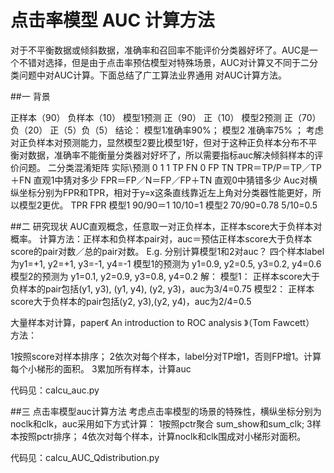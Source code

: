 # 点击率模型 AUC 计算方法
对于不平衡数据或倾斜数据，准确率和召回率不能评价分类器好坏了。AUC是一个不错对选择，但是由于点击率预估模型对特殊场景，AUC对计算又不同于二分类问题中对AUC计算。下面总结了广工算法业界通用 对AUC计算方法。

##一 背景
<div>
				正样本（90） 				负样本（10） 		
模型1预测		正（90）					正（10）
模型2预测		正（70）负（20）			正（5）负（5）
结论：
	模型1准确率90%；
	模型2 准确率75%	；
	考虑对正负样本对预测能力，显然模型2要比模型1好，但对于这种正负样本分布不平衡对数据，准确率不能衡量分类器对好坏了，所以需要指标auc解决倾斜样本的评价问题。
二分类混淆矩阵
实际\预测  	0		1
1				TP		FN
0				FP		TN
TPR＝TP/P＝TP／TP＋FN   直观1中猜对多少
FPR＝FP／N＝FP／FP＋TN  直观0中猜错多少
Auc对横纵坐标分别为FPR和TPR，相对于y=x这条直线靠近左上角对分类器性能更好，所以模型2更优。
				TPR				FPR
模型1			90/90＝1			10/10=1
模型2			70/90=0.78			5/10=0.5
 </div>

##二 研究现状
AUC直观概念，任意取一对正负样本，正样本score大于负样本对概率。 
计算方法：正样本和负样本pair对，auc＝预估正样本score大于负样本score的pair对数／总的pair对数。
E.g. 分别计算模型1和2对auc？
四个样本label为y1=+1, y2=+1, y3=-1, y4=-1
模型1的预测为 y1=0.9, y2=0.5, y3=0.2, y4=0.6
模型2的预测为 y1=0.1, y2=0.9, y3=0.8, y4=0.2
解： 
        模型1： 正样本score大于负样本的pair包括(y1, y3), (y1, y4), (y2, y3)，auc为3/4=0.75
         模型2： 正样本score大于负样本的pair包括(y2, y3),(y2, y4)，auc为2/4=0.5
 
大量样本对计算，paper《 An introduction to ROC analysis 》（Tom Fawcett）
方法：
 
1按照score对样本排序；
2依次对每个样本，label分对TP增1，否则FP增1。计算每个小梯形的面积。
3累加所有样本，计算auc

代码见：calcu_auc.py

##三 点击率模型auc计算方法
考虑点击率模型的场景的特殊性，横纵坐标分别为noclk和clk，auc采用如下方式计算：
1按照pctr聚合 sum_show和sum_clk;
3样本按照pctr排序；
4依次对每个样本，计算noclk和clk围成对小梯形对面积。

代码见：calcu_AUC_Qdistribution.py



